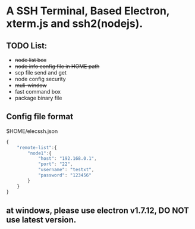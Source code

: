 # A SSH Terminal, Based Electron, xterm.js and ssh2(nodejs).

## TODO List:
  - <s>node list box</s>
  - <s>node info config file in HOME path</s>
  - scp file send and get
  - node config security
  - <s>muli-window</s>
  - fast command box
  - package binary file
  
## Config file format
$HOME/elecssh.json
```javascript
{
    "remote-list":{
        "node1":{
            "host": "192.168.0.1",
            "port": "22",
            "username": "testxt",
            "password": "123456"
        }
    }
}
```
## at windows, please use electron v1.7.12, DO NOT use latest version.